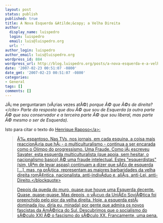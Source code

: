 ```yaml
---
layout: post
status: publish
published: true
title: A Nova Esquerda &Atilde;&copy; a Velha Direita
author:
  display_name: luispedro
  login: luispedro
  email: luis@luispedro.org
  url: ''
author_login: luispedro
author_email: luis@luispedro.org
wordpress_id: 884
wordpress_url: http://blog.luispedro.org/posts/a-nova-esquerda-e-a-velha-direita
date: '2007-02-23 00:51:07 -0800'
date_gmt: '2007-02-23 00:51:07 -0800'
categories:
- General
tags: []
comments: []
---
```

<p>J&Atilde;&iexcl; me perguntaram (v&Atilde;&iexcl;rias vezes at&Atilde;&copy;) <cite>porque &Atilde;&copy; que &Atilde;&copy;s de direita?<&#47;cite> Parte da resposta que dou &Atilde;&copy; que sou de Esquerda (a outra parte &Atilde;&copy; que sou conservador e a terceira parte &Atilde;&copy; que sou liberal, mas parte &Atilde;&copy; mesmo o ser de Esquerda).
<p>Isto para citar o texto do <a href="http:&#47;&#47;revista-atlantico.blogspot.com&#47;2007&#47;02&#47;fraude-esquerda-multiculturalista.html">Henrique Raposo<&#47;a>:<br />
<blockquote>&Atilde;&permil; espantoso. Nas TVs, nos jornais, em cada esquina, a coisa mais reaccion&Atilde;&iexcl;ria que h&Atilde;&iexcl; - o multiculturalismo - continua a ser encarada como o Olimpo do progressismo. Uma Fraude. Como j&Atilde;&iexcl; escreveu Savater, esta esquerda multiculturalista (que apoia, sem hesitar, o nacionalismo basco) &Atilde;&copy; uma fraude intelectual. Estes "esquerdistas" (sim, t&Atilde;&ordf;m de levar aspas) continuam a dizer que s&Atilde;&pound;o de esquerda [...], mas, na pr&Atilde;&iexcl;tica, representam as maiores barbaridades da velha direita rom&Atilde;&cent;ntica, nacionalista, anti-indiv&Atilde;&shy;duo e, ali&Atilde;&iexcl;s, anti-Lei, anti-Direito.<&#47;blockquote>
<p>Depois da queda do muro, quase que houve uma Esquerda decente. Quase, quase-quase. Mas depois, o v&Atilde;&iexcl;cuo da Uni&Atilde;&pound;o Sovi&Atilde;&copy;tica foi preenchido pelo pior da velha direita. Hoje, a esquerda est&Atilde;&iexcl; dominada (ou, diria eu, minada) por gente que admira os novos fascistas da Am&Atilde;&copy;rica do Sul. Descubrimos que o socialismo do s&Atilde;&copy;culo XXI &Atilde;&copy; o fascismo do s&Atilde;&copy;culo XX. Francamente, uma pena.</p>

